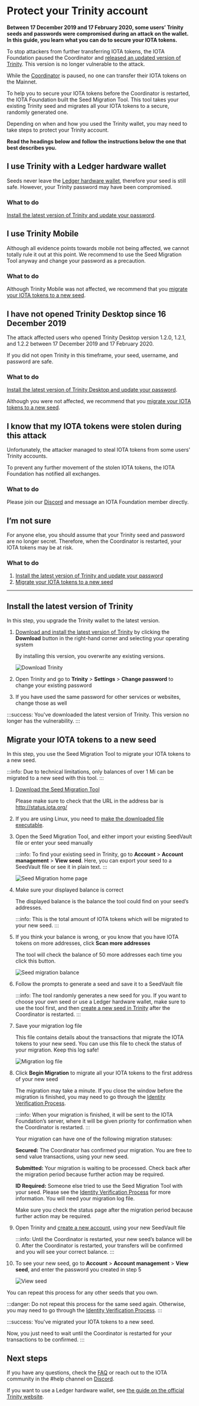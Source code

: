 # Protect your Trinity account

**Between 17 December 2019 and 17 February 2020, some users’ Trinity seeds and passwords were compromised during an attack on the wallet. In this guide, you learn what you can do to secure your IOTA tokens.**

To stop attackers from further transferring IOTA tokens, the IOTA Foundation paused the Coordinator and [released an updated version of Trinity](#install-the-latest-version-of-trinity). This version is no longer vulnerable to the attack.

While the [Coordinator](root://getting-started/0.1/network/the-coordinator.md) is paused, no one can transfer their IOTA tokens on the Mainnet.

To help you to secure your IOTA tokens before the Coordinator is restarted, the IOTA Foundation built the Seed Migration Tool. This tool takes your existing Trinity seed and migrates all your IOTA tokens to a secure, randomly generated one.

Depending on when and how you used the Trinity wallet, you may need to take steps to protect your Trinity account.

**Read the headings below and follow the instructions below the one that best describes you.**

## I use Trinity with a Ledger hardware wallet

Seeds never leave the [Ledger hardware wallet](https://www.ledger.com/), therefore your seed is still safe. However, your Trinity password may have been compromised.

### What to do

[Install the latest version of Trinity and update your password](#install-the-latest-version-of-trinity).

## I use Trinity Mobile

Although all evidence points towards mobile not being affected, we cannot totally rule it out at this point. We recommend to use the Seed Migration Tool anyway and change your password as a precaution.

### What to do

Although Trinity Mobile was not affected, we recommend that you [migrate your IOTA tokens to a new seed](#migrate-your-iota-tokens-to-a-new-seed).

## I have not opened Trinity Desktop since 16 December 2019

The attack affected users who opened Trinity Desktop version 1.2.0, 1.2.1, and 1.2.2 between 17 December 2019 and 17 February 2020.

If you did not open Trinity in this timeframe, your seed, username, and password are safe.

### What to do

[Install the latest version of Trinity Desktop and update your password](#install-the-latest-version-of-trinity).

Although you were not affected, we recommend that you [migrate your IOTA tokens to a new seed](#migrate-your-iota-tokens-to-a-new-seed).

## I know that my IOTA tokens were stolen during this attack

Unfortunately, the attacker managed to steal IOTA tokens from some users' Trinity accounts.

To prevent any further movement of the stolen IOTA tokens, the IOTA Foundation has notified all exchanges.

### What to do

Please join our [Discord](https://discord.iota.org/) and message an IOTA Foundation member directly.

## I’m not sure

For anyone else, you should assume that your Trinity seed and password are no longer secret. Therefore, when the Coordinator is restarted, your IOTA tokens may be at risk.

### What to do

1. [Install the latest version of Trinity and update your password](#install-the-latest-version-of-trinity)
2. [Migrate your IOTA tokens to a new seed](#migrate-your-iota-tokens-to-a-new-seed)

---

## Install the latest version of Trinity

In this step, you upgrade the Trinity wallet to the latest version.

1. [Download and install the latest version of Trinity](https://trinity.iota.org/) by clicking the **Download** button in the right-hand corner and selecting your operating system

    By installing this version, you overwrite any existing versions.

    ![Download Trinity](../images/download-trinity.png)

2. Open Trinity and go to **Trinity** > **Settings** > **Change password** to change your existing password

3. If you have used the same password for other services or websites, change those as well

:::success:
You've downloaded the latest version of Trinity. This version no longer has the vulnerability.
:::

## Migrate your IOTA tokens to a new seed

In this step, you use the Seed Migration Tool to migrate your IOTA tokens to a new seed.

:::info:
Due to technical limitations, only balances of over 1 Mi can be migrated to a new seed with this tool.
:::

1. [Download the Seed Migration Tool](http://status.iota.org/)

    Please make sure to check that the URL in the address bar is http://status.iota.org/

2. If you are using Linux, you need to [make the downloaded file executable](https://medium.com/@peey/how-to-make-a-file-executable-in-linux-99f2070306b5).

3. Open the Seed Migration Tool, and either import your existing SeedVault file or enter your seed manually

    :::info:
    To find your existing seed in Trinity, go to **Account** > **Account management** >  **View seed**. Here, you can export your seed to a SeedVault file or see it in plain text.
    :::

    ![Seed Migration home page](../images/seed-migration-home.png)

4. Make sure your displayed balance is correct

    The displayed balance is the balance the tool could find on your seed’s addresses.

    :::info:
    This is the total amount of IOTA tokens which will be migrated to your new seed.
    :::

5. If you think your balance is wrong, or you know that you have IOTA tokens on more addresses, click **Scan more addresses**

    The tool will check the balance of 50 more addresses each time you click this button.

    ![Seed migration balance](../images/seed-migration-balance.png)

6. Follow the prompts to generate a seed and save it to a SeedVault file

    :::info:
    The tool randomly generates a new seed for you. If you want to choose your own seed or use a Ledger hardware wallet, make sure to use the tool first, and then [create a new seed in Trinity](../how-to-guides/create-an-account.md) after the Coordinator is restarted.
    :::

7. Save your migration log file

    This file contains details about the transactions that migrate the IOTA tokens to your new seed. You can use this file to check the status of your migration. Keep this log safe!

    ![Migration log file](../images/seed-migration-log.png)

8. Click **Begin Migration** to migrate all your IOTA tokens to the first address of your new seed

    The migration may take a minute. If you close the window before the migration is finished, you may need to go through the [Identity Verification Process](../references/faq.md#what-is-the-idenitity-verification-process).

    :::info:
    When your migration is finished, it will be sent to the IOTA Foundation’s server, where it will be given priority for confirmation when the Coordinator is restarted.
    :::

    Your migration can have one of the following migration statuses:

    **Secured:** The Coordinator has confirmed your migration. You are free to send value transactions, using your new seed.

    **Submitted:** Your migration is waiting to be processed. Check back after the migration period because further action may be required.

    **ID Required:** Someone else tried to use the Seed Migration Tool with your seed. Please see the [Identity Verification Process](../references/faq.md#what-is-the-idenitity-verification-process) for more information. You will need your migration log file.

    Make sure you check the status page after the migration period because further action may be required.

9. Open Trinity and [create a new account](../how-to-guides/create-an-account.md), using your new SeedVault file

    :::info:
    Until the Coordinator is restarted, your new seed’s balance will be 0. After the Coordinator is restarted, your transfers will be confirmed and you will see your correct balance.
    :::

10. To see your new seed, go to **Account** > **Account management** >  **View seed**, and enter the password you created in step 5

    ![View seed](../images/view-seed.png)

You can repeat this process for any other seeds that you own.

:::danger:
Do not repeat this process for the same seed again. Otherwise, you may need to go through the [Identity Verification Process](../references/faq.md#what-is-the-idenitity-verification-process).
:::

:::success:
You've migrated your IOTA tokens to a new seed.

Now, you just need to wait until the Coordinator is restarted for your transactions to be confirmed.
:::

## Next steps

If you have any questions, check the [FAQ](../references/faq.md) or reach out to the IOTA community in the #help channel on [Discord](https://discord.iota.org/).

If you want to use a Ledger hardware wallet, see [the guide on the official Trinity website](https://trinity.iota.org/hardware/).
